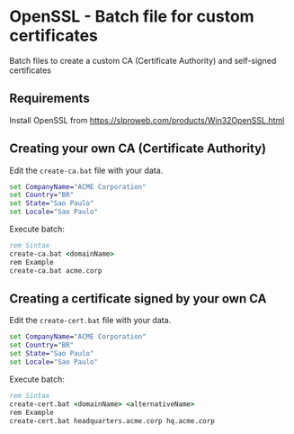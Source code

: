 # OpenSSL - Batch file for custom certificates

Batch files to create a custom CA (Certificate Authority) and self-signed certificates

## Requirements

Install OpenSSL from https://slproweb.com/products/Win32OpenSSL.html

## Creating your own CA (Certificate Authority)

Edit the `create-ca.bat` file with your data.

```bat
set CompanyName="ACME Corporation"
set Country="BR"
set State="Sao Paulo"
set Locale="Sao Paulo"
```

Execute batch:

```bat
rem Sintax
create-ca.bat <domainName>
rem Example
create-ca.bat acme.corp
```

## Creating a certificate signed by your own CA

Edit the `create-cert.bat` file with your data.

```bat
set CompanyName="ACME Corporation"
set Country="BR"
set State="Sao Paulo"
set Locale="Sao Paulo"
```

Execute batch:

```bat
rem Sintax
create-cert.bat <domainName> <alternativeName>
rem Example
create-cert.bat headquarters.acme.corp hq.acme.corp
```